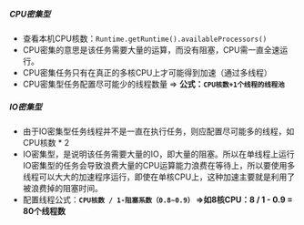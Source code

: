 ##### CPU密集型

- 查看本机CPU核数：`Runtime.getRuntime().availableProcessors()`
- CPU密集的意思是该任务需要大量的运算，而没有阻塞，CPU需一直全速运行。
- CPU密集任务只有在真正的多核CPU上才可能得到加速（通过多线程）
- CPU密集型任务配置尽可能少的线程数量 => **公式：`CPU核数+1个线程的线程池`**





##### IO密集型

- 由于IO密集型任务线程并不是一直在执行任务，则应配置尽可能多的线程，如CPU核数 * 2
- IO密集型，是说明该任务需要大量的IO，即大量的阻塞。所以在单线程上运行IO密集型的任务会导致浪费大量的CPU运算能力浪费在等待上，所以要使用多线程可以大大的加速程序运行，即使在单核CPU上，这种加速主要就是利用了被浪费掉的阻塞时间。
- 配置线程公式：**`CPU核数 / 1-阻塞系数（0.8~0.9）` =>如8核CPU：8 / 1 - 0.9 = 80个线程数**





















